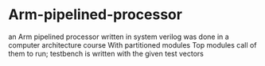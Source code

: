 # Arm-pipelined-processor
an Arm pipelined processor written in system verilog was done in a computer architecture course
With partitioned modules
Top modules call of them to run;
testbench is written with the given test vectors
